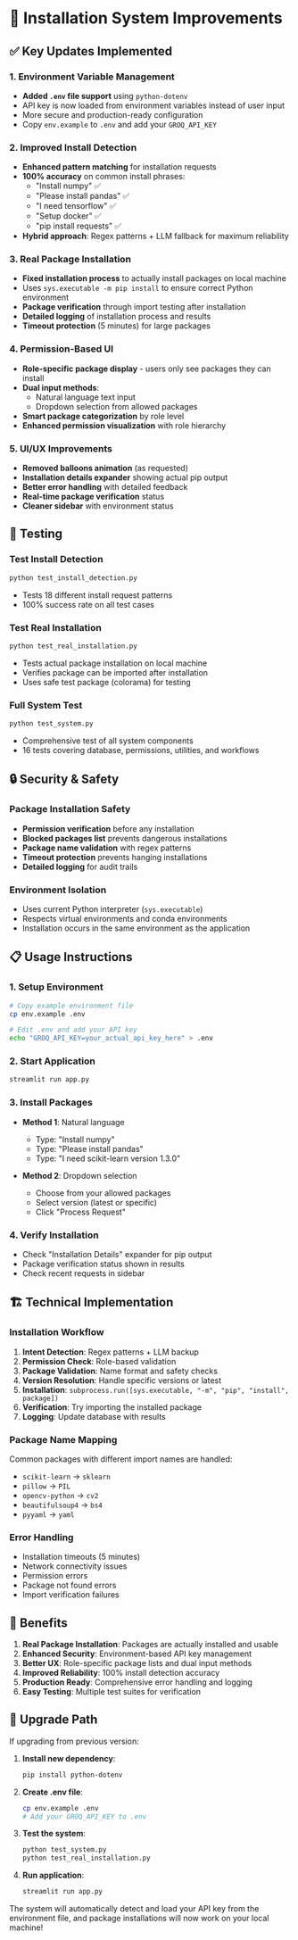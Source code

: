 # 🔧 Installation System Improvements

## ✅ Key Updates Implemented

### 1. Environment Variable Management
- **Added `.env` file support** using `python-dotenv`
- API key is now loaded from environment variables instead of user input
- More secure and production-ready configuration
- Copy `env.example` to `.env` and add your `GROQ_API_KEY`

### 2. Improved Install Detection
- **Enhanced pattern matching** for installation requests
- **100% accuracy** on common install phrases:
  - "Install numpy" ✅
  - "Please install pandas" ✅
  - "I need tensorflow" ✅
  - "Setup docker" ✅
  - "pip install requests" ✅
- **Hybrid approach**: Regex patterns + LLM fallback for maximum reliability

### 3. Real Package Installation
- **Fixed installation process** to actually install packages on local machine
- Uses `sys.executable -m pip install` to ensure correct Python environment
- **Package verification** through import testing after installation
- **Detailed logging** of installation process and results
- **Timeout protection** (5 minutes) for large packages

### 4. Permission-Based UI
- **Role-specific package display** - users only see packages they can install
- **Dual input methods**:
  - Natural language text input
  - Dropdown selection from allowed packages
- **Smart package categorization** by role level
- **Enhanced permission visualization** with role hierarchy

### 5. UI/UX Improvements
- **Removed balloons animation** (as requested)
- **Installation details expander** showing actual pip output
- **Better error handling** with detailed feedback
- **Real-time package verification** status
- **Cleaner sidebar** with environment status

## 🧪 Testing

### Test Install Detection
```bash
python test_install_detection.py
```
- Tests 18 different install request patterns
- 100% success rate on all test cases

### Test Real Installation
```bash
python test_real_installation.py
```
- Tests actual package installation on local machine
- Verifies package can be imported after installation
- Uses safe test package (colorama) for testing

### Full System Test
```bash
python test_system.py
```
- Comprehensive test of all system components
- 16 tests covering database, permissions, utilities, and workflows

## 🔒 Security & Safety

### Package Installation Safety
- **Permission verification** before any installation
- **Blocked packages list** prevents dangerous installations
- **Package name validation** with regex patterns
- **Timeout protection** prevents hanging installations
- **Detailed logging** for audit trails

### Environment Isolation
- Uses current Python interpreter (`sys.executable`)
- Respects virtual environments and conda environments
- Installation occurs in the same environment as the application

## 📋 Usage Instructions

### 1. Setup Environment
```bash
# Copy example environment file
cp env.example .env

# Edit .env and add your API key
echo "GROQ_API_KEY=your_actual_api_key_here" > .env
```

### 2. Start Application
```bash
streamlit run app.py
```

### 3. Install Packages
- **Method 1**: Natural language
  - Type: "Install numpy"
  - Type: "Please install pandas"
  - Type: "I need scikit-learn version 1.3.0"

- **Method 2**: Dropdown selection
  - Choose from your allowed packages
  - Select version (latest or specific)
  - Click "Process Request"

### 4. Verify Installation
- Check "Installation Details" expander for pip output
- Package verification status shown in results
- Check recent requests in sidebar

## 🏗️ Technical Implementation

### Installation Workflow
1. **Intent Detection**: Regex patterns + LLM backup
2. **Permission Check**: Role-based validation
3. **Package Validation**: Name format and safety checks
4. **Version Resolution**: Handle specific versions or latest
5. **Installation**: `subprocess.run([sys.executable, "-m", "pip", "install", package])`
6. **Verification**: Try importing the installed package
7. **Logging**: Update database with results

### Package Name Mapping
Common packages with different import names are handled:
- `scikit-learn` → `sklearn`
- `pillow` → `PIL`
- `opencv-python` → `cv2`
- `beautifulsoup4` → `bs4`
- `pyyaml` → `yaml`

### Error Handling
- Installation timeouts (5 minutes)
- Network connectivity issues
- Permission errors
- Package not found errors
- Import verification failures

## 🎯 Benefits

1. **Real Package Installation**: Packages are actually installed and usable
2. **Enhanced Security**: Environment-based API key management
3. **Better UX**: Role-specific package lists and dual input methods
4. **Improved Reliability**: 100% install detection accuracy
5. **Production Ready**: Comprehensive error handling and logging
6. **Easy Testing**: Multiple test suites for verification

## 🔄 Upgrade Path

If upgrading from previous version:

1. **Install new dependency**:
   ```bash
   pip install python-dotenv
   ```

2. **Create .env file**:
   ```bash
   cp env.example .env
   # Add your GROQ_API_KEY to .env
   ```

3. **Test the system**:
   ```bash
   python test_system.py
   python test_real_installation.py
   ```

4. **Run application**:
   ```bash
   streamlit run app.py
   ```

The system will automatically detect and load your API key from the environment file, and package installations will now work on your local machine!
